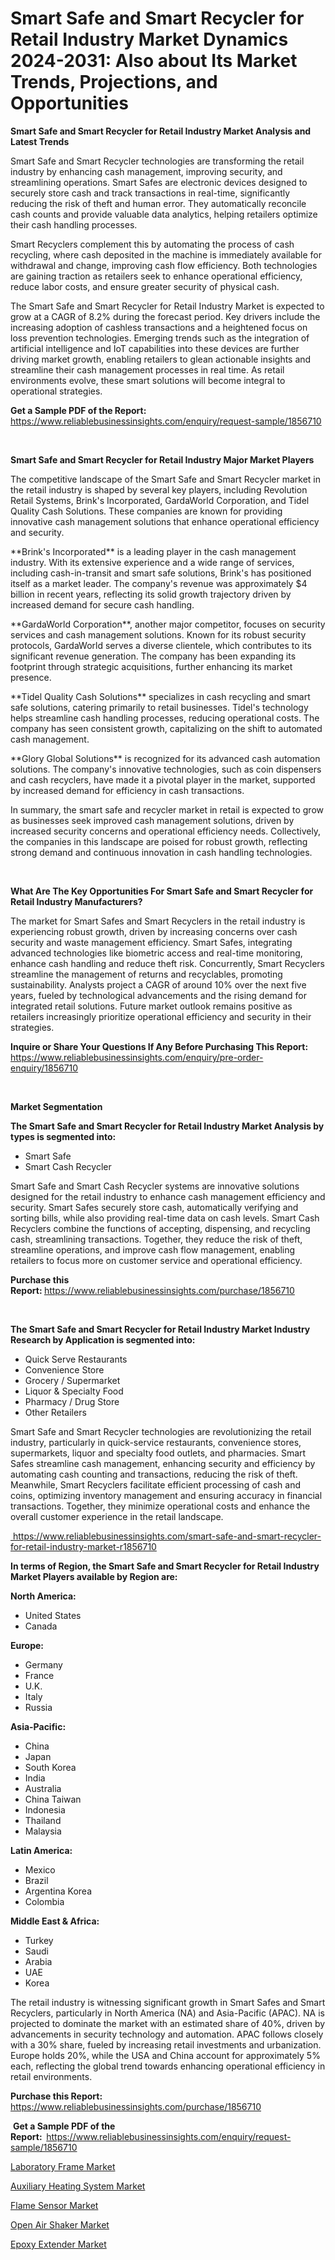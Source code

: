 <p><h1>Smart Safe and Smart Recycler for Retail Industry Market Dynamics 2024-2031: Also about Its Market Trends, Projections, and Opportunities</h1></p><p><strong>Smart Safe and Smart Recycler for Retail Industry Market Analysis and Latest Trends</strong></p>
<p><p>Smart Safe and Smart Recycler technologies are transforming the retail industry by enhancing cash management, improving security, and streamlining operations. Smart Safes are electronic devices designed to securely store cash and track transactions in real-time, significantly reducing the risk of theft and human error. They automatically reconcile cash counts and provide valuable data analytics, helping retailers optimize their cash handling processes. </p><p>Smart Recyclers complement this by automating the process of cash recycling, where cash deposited in the machine is immediately available for withdrawal and change, improving cash flow efficiency. Both technologies are gaining traction as retailers seek to enhance operational efficiency, reduce labor costs, and ensure greater security of physical cash.</p><p>The Smart Safe and Smart Recycler for Retail Industry Market is expected to grow at a CAGR of 8.2% during the forecast period. Key drivers include the increasing adoption of cashless transactions and a heightened focus on loss prevention technologies. Emerging trends such as the integration of artificial intelligence and IoT capabilities into these devices are further driving market growth, enabling retailers to glean actionable insights and streamline their cash management processes in real time. As retail environments evolve, these smart solutions will become integral to operational strategies.</p></p>
<p><strong>Get a Sample PDF of the Report:&nbsp;</strong> <a href="https://www.reliablebusinessinsights.com/enquiry/request-sample/1856710?utm_campaign=1109&utm_medium=2&utm_source=Github&utm_content=ia&utm_term=20102024&utm_id=smart-safe-and-smart-recycler-for-retail-industry">https://www.reliablebusinessinsights.com/enquiry/request-sample/1856710</a></p>
<p>&nbsp;</p>
<p><strong>Smart Safe and Smart Recycler for Retail Industry Major Market Players</strong></p>
<p><p>The competitive landscape of the Smart Safe and Smart Recycler market in the retail industry is shaped by several key players, including Revolution Retail Systems, Brink's Incorporated, GardaWorld Corporation, and Tidel Quality Cash Solutions. These companies are known for providing innovative cash management solutions that enhance operational efficiency and security.</p><p>**Brink's Incorporated** is a leading player in the cash management industry. With its extensive experience and a wide range of services, including cash-in-transit and smart safe solutions, Brink's has positioned itself as a market leader. The company's revenue was approximately $4 billion in recent years, reflecting its solid growth trajectory driven by increased demand for secure cash handling.</p><p>**GardaWorld Corporation**, another major competitor, focuses on security services and cash management solutions. Known for its robust security protocols, GardaWorld serves a diverse clientele, which contributes to its significant revenue generation. The company has been expanding its footprint through strategic acquisitions, further enhancing its market presence.</p><p>**Tidel Quality Cash Solutions** specializes in cash recycling and smart safe solutions, catering primarily to retail businesses. Tidel's technology helps streamline cash handling processes, reducing operational costs. The company has seen consistent growth, capitalizing on the shift to automated cash management.</p><p>**Glory Global Solutions** is recognized for its advanced cash automation solutions. The company's innovative technologies, such as coin dispensers and cash recyclers, have made it a pivotal player in the market, supported by increased demand for efficiency in cash transactions.</p><p>In summary, the smart safe and recycler market in retail is expected to grow as businesses seek improved cash management solutions, driven by increased security concerns and operational efficiency needs. Collectively, the companies in this landscape are poised for robust growth, reflecting strong demand and continuous innovation in cash handling technologies.</p></p>
<p>&nbsp;</p>
<p><strong>What Are The Key Opportunities For Smart Safe and Smart Recycler for Retail Industry Manufacturers?</strong></p>
<p><p>The market for Smart Safes and Smart Recyclers in the retail industry is experiencing robust growth, driven by increasing concerns over cash security and waste management efficiency. Smart Safes, integrating advanced technologies like biometric access and real-time monitoring, enhance cash handling and reduce theft risk. Concurrently, Smart Recyclers streamline the management of returns and recyclables, promoting sustainability. Analysts project a CAGR of around 10% over the next five years, fueled by technological advancements and the rising demand for integrated retail solutions. Future market outlook remains positive as retailers increasingly prioritize operational efficiency and security in their strategies.</p></p>
<p><strong>Inquire or Share Your Questions If Any Before Purchasing This Report:</strong> <a href="https://www.reliablebusinessinsights.com/enquiry/pre-order-enquiry/1856710?utm_campaign=1109&utm_medium=2&utm_source=Github&utm_content=ia&utm_term=20102024&utm_id=smart-safe-and-smart-recycler-for-retail-industry">https://www.reliablebusinessinsights.com/enquiry/pre-order-enquiry/1856710</a></p>
<p>&nbsp;</p>
<p><strong>Market Segmentation</strong></p>
<p><strong>The Smart Safe and Smart Recycler for Retail Industry Market Analysis by types is segmented into:</strong></p>
<p><ul><li>Smart Safe</li><li>Smart Cash Recycler</li></ul></p>
<p><p>Smart Safe and Smart Cash Recycler systems are innovative solutions designed for the retail industry to enhance cash management efficiency and security. Smart Safes securely store cash, automatically verifying and sorting bills, while also providing real-time data on cash levels. Smart Cash Recyclers combine the functions of accepting, dispensing, and recycling cash, streamlining transactions. Together, they reduce the risk of theft, streamline operations, and improve cash flow management, enabling retailers to focus more on customer service and operational efficiency.</p></p>
<p><strong>Purchase this Report:&nbsp;</strong><a href="https://www.reliablebusinessinsights.com/purchase/1856710?utm_campaign=1109&utm_medium=2&utm_source=Github&utm_content=ia&utm_term=20102024&utm_id=smart-safe-and-smart-recycler-for-retail-industry">https://www.reliablebusinessinsights.com/purchase/1856710</a></p>
<p>&nbsp;</p>
<p><strong>The Smart Safe and Smart Recycler for Retail Industry Market Industry Research by Application is segmented into:</strong></p>
<p><ul><li>Quick Serve Restaurants</li><li>Convenience Store</li><li>Grocery / Supermarket</li><li>Liquor & Specialty Food</li><li>Pharmacy / Drug Store</li><li>Other Retailers</li></ul></p>
<p><p>Smart Safe and Smart Recycler technologies are revolutionizing the retail industry, particularly in quick-service restaurants, convenience stores, supermarkets, liquor and specialty food outlets, and pharmacies. Smart Safes streamline cash management, enhancing security and efficiency by automating cash counting and transactions, reducing the risk of theft. Meanwhile, Smart Recyclers facilitate efficient processing of cash and coins, optimizing inventory management and ensuring accuracy in financial transactions. Together, they minimize operational costs and enhance the overall customer experience in the retail landscape.</p></p>
<p><a href="https://www.reliablebusinessinsights.com/smart-safe-and-smart-recycler-for-retail-industry-market-r1856710?utm_campaign=1109&utm_medium=2&utm_source=Github&utm_content=ia&utm_term=20102024&utm_id=smart-safe-and-smart-recycler-for-retail-industry">&nbsp;https://www.reliablebusinessinsights.com/smart-safe-and-smart-recycler-for-retail-industry-market-r1856710</a></p>
<p><strong>In terms of Region, the Smart Safe and Smart Recycler for Retail Industry Market Players available by Region are:</strong></p>
<p>
    <p> <strong> North America: </strong>
        <ul>
            <li>United States</li>
            <li>Canada</li>
        </ul>
        </p> 
    <p> <strong> Europe: </strong>
        <ul>
            <li>Germany</li>
            <li>France</li>
            <li>U.K.</li>
            <li>Italy</li>
            <li>Russia</li>
        </ul>
        </p> 
    <p> <strong> Asia-Pacific: </strong>
        <ul>
            <li>China</li>
            <li>Japan</li>
            <li>South Korea</li>
            <li>India</li>
            <li>Australia</li>
            <li>China Taiwan</li>
            <li>Indonesia</li>
            <li>Thailand</li>
            <li>Malaysia</li>
        </ul>
        </p> 
    <p> <strong> Latin America: </strong>
        <ul>
            <li>Mexico</li>
            <li>Brazil</li>
            <li>Argentina Korea</li>
            <li>Colombia</li>
        </ul>
        </p> 
    <p> <strong> Middle East & Africa: </strong>
        <ul>
            <li>Turkey</li>
            <li>Saudi</li>
            <li>Arabia</li>
            <li>UAE</li>
            <li>Korea</li>
        </ul>
    </p>
    </p>
<p><p>The retail industry is witnessing significant growth in Smart Safes and Smart Recyclers, particularly in North America (NA) and Asia-Pacific (APAC). NA is projected to dominate the market with an estimated share of 40%, driven by advancements in security technology and automation. APAC follows closely with a 30% share, fueled by increasing retail investments and urbanization. Europe holds 20%, while the USA and China account for approximately 5% each, reflecting the global trend towards enhancing operational efficiency in retail environments.</p></p>
<p><strong>Purchase this Report: </strong><a href="https://www.reliablebusinessinsights.com/purchase/1856710?utm_campaign=1109&utm_medium=2&utm_source=Github&utm_content=ia&utm_term=20102024&utm_id=smart-safe-and-smart-recycler-for-retail-industry">https://www.reliablebusinessinsights.com/purchase/1856710</a></p>
<p>&nbsp;<strong>Get a Sample PDF of the Report:&nbsp;&nbsp;</strong><a href="https://www.reliablebusinessinsights.com/enquiry/request-sample/1856710?utm_campaign=1109&utm_medium=2&utm_source=Github&utm_content=ia&utm_term=20102024&utm_id=smart-safe-and-smart-recycler-for-retail-industry">https://www.reliablebusinessinsights.com/enquiry/request-sample/1856710</a></p>
<p><strong></strong></p>
<p><p><a href="https://issuu.com/reportprime-2/docs/laboratory-frame-market-size-2030.p_3c3658369f97dd?utm_campaign=1109&utm_medium=2&utm_source=Github&utm_content=ia&utm_term=20102024&utm_id=smart-safe-and-smart-recycler-for-retail-industry">Laboratory Frame Market</a></p><p><a href="https://www.linkedin.com/pulse/unlocking-growth-potential-strategic-analysis-auxiliary-s5btf?utm_campaign=1109&utm_medium=2&utm_source=Github&utm_content=ia&utm_term=20102024&utm_id=smart-safe-and-smart-recycler-for-retail-industry">Auxiliary Heating System Market</a></p><p><a href="https://www.linkedin.com/pulse/flame-sensor-market-size-growth-trends-statistics-forecasts-gnnff?utm_campaign=1109&utm_medium=2&utm_source=Github&utm_content=ia&utm_term=20102024&utm_id=smart-safe-and-smart-recycler-for-retail-industry">Flame Sensor Market</a></p><p><a href="https://issuu.com/reportprime-2/docs/open-air-shaker-market-size-2030.pp_7b25aba40d7bec?utm_campaign=1109&utm_medium=2&utm_source=Github&utm_content=ia&utm_term=20102024&utm_id=smart-safe-and-smart-recycler-for-retail-industry">Open Air Shaker Market</a></p><p><a href="https://github.com/seraphinaqist/Market-Research-Report-List-1/blob/main/epoxy-extender-market.md?utm_campaign=1109&utm_medium=2&utm_source=Github&utm_content=ia&utm_term=20102024&utm_id=smart-safe-and-smart-recycler-for-retail-industry">Epoxy Extender Market</a></p></p>